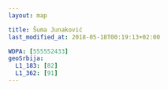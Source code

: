 ```yaml
---
layout: map

title: Šuma Junaković
last_modified_at: 2018-05-18T00:19:13+02:00

WDPA: [555552433]
geoSrbija:
  L1_183: [82]
  L1_362: [91]
---
```

